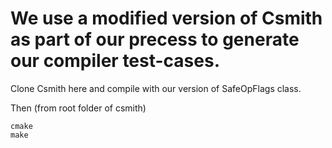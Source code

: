 # We use a modified version of Csmith as part of our precess to generate our compiler test-cases.

Clone Csmith here and compile with our version of SafeOpFlags class.

Then (from root folder of csmith)
```
cmake
make
```
